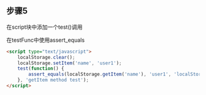 ## 步骤5

在script块中添加一个test()调用

在testFunc中使用assert_equals

```html
<script type="text/javascript">
    localStorage.clear();
    localStorage.setItem('name', 'user1');
    test(function() {
        assert_equals(localStorage.getItem('name'), 'user1', 'localStorage.getItem("name") should be "user1"');
    }, 'getItem method test');
</script>
```
